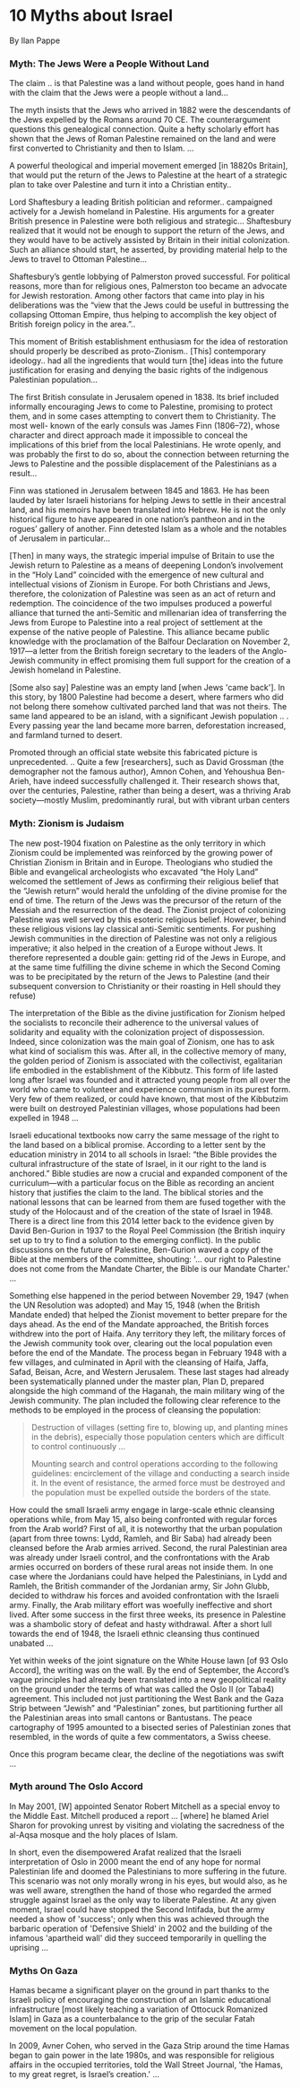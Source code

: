# 10 Myths about Israel

By Ilan Pappe

### Myth: The Jews Were a People Without Land

The claim .. is that Palestine was a land without people, goes hand in
hand with the claim that the Jews were a people without a land...

The myth insists that the Jews who arrived in 1882 were the
descendants of the Jews expelled by the Romans around 70 CE. The
counterargument questions this genealogical connection. Quite a hefty
scholarly effort has shown that the Jews of Roman Palestine remained
on the land and were first converted to Christianity and then to
Islam. ...

<a name='uk'/>

A powerful theological and imperial movement emerged [in 18820s
Britain], that would put the return of the Jews to Palestine at the
heart of a strategic plan to take over Palestine and turn it into a
Christian entity..

Lord Shaftesbury a leading British politician and reformer..
campaigned actively for a Jewish homeland in Palestine. His arguments
for a greater British presence in Palestine were both religious and
strategic... Shaftesbury realized that it would not be enough to
support the return of the Jews, and they would have to be actively
assisted by Britain in their initial colonization. Such an alliance
should start, he asserted, by providing material help to the Jews to
travel to Ottoman Palestine...

Shaftesbury’s gentle lobbying of Palmerston proved successful. For
political reasons, more than for religious ones, Palmerston too became
an advocate for Jewish restoration. Among other factors that came into
play in his deliberations was the “view that the Jews could be useful
in buttressing the collapsing Ottoman Empire, thus helping to
accomplish the key object of British foreign policy in the area.”..

This moment of British establishment enthusiasm for the idea of
restoration should properly be described as proto-Zionism.. [This]
contemporary ideology.. had all the ingredients that would turn [the]
ideas into the future justification for erasing and denying the basic
rights of the indigenous Palestinian population...

The first British consulate in Jerusalem opened in 1838. Its brief
included informally encouraging Jews to come to Palestine, promising
to protect them, and in some cases attempting to convert them to
Christianity. The most well- known of the early consuls was James Finn
(1806–72), whose character and direct approach made it impossible to
conceal the implications of this brief from the local Palestinians. He
wrote openly, and was probably the first to do so, about the
connection between returning the Jews to Palestine and the possible
displacement of the Palestinians as a result...

Finn was stationed in Jerusalem between 1845 and 1863. He has been
lauded by later Israeli historians for helping Jews to settle in their
ancestral land, and his memoirs have been translated into Hebrew. He
is not the only historical figure to have appeared in one nation’s
pantheon and in the rogues’ gallery of another. Finn detested Islam as
a whole and the notables of Jerusalem in particular...

[Then] in many ways, the strategic imperial impulse of Britain to use
the Jewish return to Palestine as a means of deepening London’s
involvement in the “Holy Land” coincided with the emergence of new
cultural and intellectual visions of Zionism in Europe. For both
Christians and Jews, therefore, the colonization of Palestine was seen
as an act of return and redemption. The coincidence of the two
impulses produced a powerful alliance that turned the anti-Semitic and
millenarian idea of transferring the Jews from Europe to Palestine
into a real project of settlement at the expense of the native people
of Palestine. This alliance became public knowledge with the
proclamation of the Balfour Declaration on November 2, 1917—a letter
from the British foreign secretary to the leaders of the Anglo-Jewish
community in effect promising them full support for the creation of a
Jewish homeland in Palestine.

<a name='land'/>

[Some also say] Palestine was an empty land [when Jews 'came
back']. In this story, by 1800 Palestine had become a desert, where
farmers who did not belong there somehow cultivated parched land that
was not theirs. The same land appeared to be an island, with a
significant Jewish population .. . Every passing year the land became
more barren, deforestation increased, and farmland turned to desert.

Promoted through an official state website this fabricated picture is
unprecedented. ..  Quite a few [researchers], such as David Grossman
(the demographer not the famous author), Amnon Cohen, and Yehoushua
Ben-Arieh, have indeed successfully challenged it. Their research
shows that, over the centuries, Palestine, rather than being a desert,
was a thriving Arab society—mostly Muslim, predominantly rural, but
with vibrant urban centers

### Myth: Zionism is Judaism

The new post-1904 fixation on Palestine as the only territory in which
Zionism could be implemented was reinforced by the growing power of
Christian Zionism in Britain and in Europe. Theologians who studied
the Bible and evangelical archeologists who excavated “the Holy Land”
welcomed the settlement of Jews as confirming their religious belief
that the “Jewish return” would herald the unfolding of the divine
promise for the end of time. The return of the Jews was the precursor
of the return of the Messiah and the resurrection of the dead. The
Zionist project of colonizing Palestine was well served by this
esoteric religious belief. However, behind these religious visions lay
classical anti-Semitic sentiments. For pushing Jewish communities in
the direction of Palestine was not only a religious imperative; it
also helped in the creation of a Europe without Jews. It therefore
represented a double gain: getting rid of the Jews in Europe, and at
the same time fulfilling the divine scheme in which the Second Coming
was to be precipitated by the return of the Jews to Palestine (and
their subsequent conversion to Christianity or their roasting in Hell
should they refuse)

The interpretation of the Bible as the divine justification for
Zionism helped the socialists to reconcile their adherence to the
universal values of solidarity and equality with the colonization
project of dispossession. Indeed, since colonization was the main goal
of Zionism, one has to ask what kind of socialism this was. After all,
in the collective memory of many, the golden period of Zionism is
associated with the collectivist, egalitarian life embodied in the
establishment of the Kibbutz. This form of life lasted long after
Israel was founded and it attracted young people from all over the
world who came to volunteer and experience communism in its purest
form. Very few of them realized, or could have known, that most of the
Kibbutzim were built on destroyed Palestinian villages, whose
populations had been expelled in 1948 ...

Israeli educational textbooks now carry the same message of the right
to the land based on a biblical promise. According to a letter sent by
the education ministry in 2014 to all schools in Israel: “the Bible
provides the cultural infrastructure of the state of Israel, in it our
right to the land is anchored.” Bible studies are now a crucial and
expanded component of the curriculum—with a particular focus on the
Bible as recording an ancient history that justifies the claim to the
land. The biblical stories and the national lessons that can be
learned from them are fused together with the study of the Holocaust
and of the creation of the state of Israel in 1948. There is a direct
line from this 2014 letter back to the evidence given by David
Ben-Gurion in 1937 to the Royal Peel Commission (the British inquiry
set up to try to find a solution to the emerging conflict). In the
public discussions on the future of Palestine, Ben-Gurion waved a copy
of the Bible at the members of the committee, shouting: '... our right
to Palestine does not come from the Mandate Charter, the Bible is our
Mandate Charter.' ...

Something else happened in the period between November 29, 1947 (when
the UN Resolution was adopted) and May 15, 1948 (when the British
Mandate ended) that helped the Zionist movement to better prepare for
the days ahead. As the end of the Mandate approached, the British
forces withdrew into the port of Haifa. Any territory they left, the
military forces of the Jewish community took over, clearing out the
local population even before the end of the Mandate. The process began
in February 1948 with a few villages, and culminated in April with the
cleansing of Haifa, Jaffa, Safad, Beisan, Acre, and Western
Jerusalem. These last stages had already been systematically planned
under the master plan, Plan D, prepared alongside the high command of
the Haganah, the main military wing of the Jewish community. The plan
included the following clear reference to the methods to be employed
in the process of cleansing the population:

>Destruction of villages (setting fire to, blowing up, and planting
 mines in the debris), especially those population centers which are
 difficult to control continuously …
>
>Mounting search and control operations according to the following
 guidelines: encirclement of the village and conducting a search
 inside it. In the event of resistance, the armed force must be
 destroyed and the population must be expelled outside the borders of
 the state.

How could the small Israeli army engage in large-scale ethnic
cleansing operations while, from May 15, also being confronted with
regular forces from the Arab world? First of all, it is noteworthy
that the urban population (apart from three towns: Lydd, Ramleh, and
Bir Saba) had already been cleansed before the Arab armies
arrived. Second, the rural Palestinian area was already under Israeli
control, and the confrontations with the Arab armies occurred on
borders of these rural areas not inside them. In one case where the
Jordanians could have helped the Palestinians, in Lydd and Ramleh, the
British commander of the Jordanian army, Sir John Glubb, decided to
withdraw his forces and avoided confrontation with the Israeli army.
Finally, the Arab military effort was woefully ineffective and short
lived. After some success in the first three weeks, its presence in
Palestine was a shambolic story of defeat and hasty withdrawal. After
a short lull towards the end of 1948, the Israeli ethnic cleansing
thus continued unabated ...

Yet within weeks of the joint signature on the White House lawn [of
93 Oslo Accord], the writing was on the wall. By the end of September,
the Accord’s vague principles had already been translated into a new
geopolitical reality on the ground under the terms of what was called
the Oslo II (or Taba4) agreement. This included not just partitioning
the West Bank and the Gaza Strip between “Jewish” and “Palestinian”
zones, but partitioning further all the Palestinian areas into small
cantons or Bantustans. The peace cartography of 1995 amounted to a
bisected series of Palestinian zones that resembled, in the words of
quite a few commentators, a Swiss cheese.

Once this program became clear, the decline of the negotiations was
swift ...

### Myth around The Oslo Accord 

In May 2001, [W] appointed Senator Robert Mitchell as a special envoy
to the Middle East. Mitchell produced a report ... [where] he blamed
Ariel Sharon for provoking unrest by visiting and violating the
sacredness of the al-Aqsa mosque and the holy places of Islam.

In short, even the disempowered Arafat realized that the Israeli
interpretation of Oslo in 2000 meant the end of any hope for normal
Palestinian life and doomed the Palestinians to more suffering in the
future. This scenario was not only morally wrong in his eyes, but
would also, as he was well aware, strengthen the hand of those who
regarded the armed struggle against Israel as the only way to liberate
Palestine. At any given moment, Israel could have stopped the Second
Intifada, but the army needed a show of 'success'; only when this was
achieved through the barbaric operation of 'Defensive Shield' in 2002
and the building of the infamous 'apartheid wall' did they succeed
temporarily in quelling the uprising ...

### Myths On Gaza

<a name="hamas"/>

Hamas became a significant player on the ground in part thanks to the
Israeli policy of encouraging the construction of an Islamic
educational infrastructure [most likely teaching a variation of
Ottocuck Romanized Islam] in Gaza as a counterbalance to the grip of
the secular Fatah movement on the local population.

In 2009, Avner Cohen, who served in the Gaza Strip around the time
Hamas began to gain power in the late 1980s, and was responsible for
religious affairs in the occupied territories, told the Wall Street
Journal, 'the Hamas, to my great regret, is Israel’s creation.' ...


